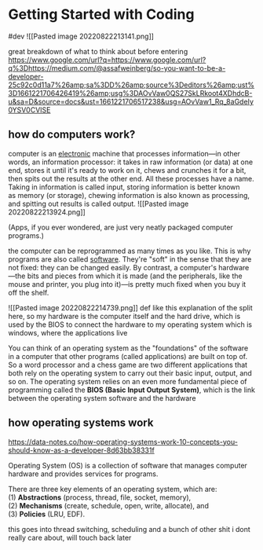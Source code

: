 # Getting Started with Coding
#dev 
![[Pasted image 20220822213141.png]]

great breakdown of what to think about before entering
https://www.google.com/url?q=https://www.google.com/url?q%3Dhttps://medium.com/@assafweinberg/so-you-want-to-be-a-developer-25c92c0d11a7%26amp;sa%3DD%26amp;source%3Deditors%26amp;ust%3D1661221706426419%26amp;usg%3DAOvVaw0QS27SkLRkoot4XDhdcB-u&sa=D&source=docs&ust=1661221706517238&usg=AOvVaw1_Rq_8aGdeIy0YSV0CVISE

## how do computers work?
computer is an [electronic](https://www.explainthatstuff.com/electronics.html) machine that processes information—in other words, an information processor: it takes in raw information (or data) at one end, stores it until it's ready to work on it, chews and crunches it for a bit, then spits out the results at the other end. All these processes have a name. Taking in information is called input, storing information is better known as memory (or storage), chewing information is also known as processing, and spitting out results is called output.
![[Pasted image 20220822213924.png]]

(Apps, if you ever wondered, are just very neatly packaged computer programs.)

the computer can be reprogrammed as many times as you like. This is why programs are also called [software](https://www.explainthatstuff.com/software.html). They're "soft" in the sense that they are not fixed: they can be changed easily. By contrast, a computer's hardware—the bits and pieces from which it is made (and the peripherals, like the mouse and printer, you plug into it)—is pretty much fixed when you buy it off the shelf.

![[Pasted image 20220822214739.png]]
def like this explanation of the split here, so my hardware is the computer itself and the hard drive, which is used by the BIOS to connect the hardware to my operating system which is windows, where the applications live

You can think of an operating system as the "foundations" of the software in a computer that other programs (called applications) are built on top of. So a word processor and a chess game are two different applications that both rely on the operating system to carry out their basic input, output, and so on. The operating system relies on an even more fundamental piece of programming called the **BIOS (Basic Input Output System)**, which is the link between the operating system software and the hardware

## how operating systems work
https://data-notes.co/how-operating-systems-work-10-concepts-you-should-know-as-a-developer-8d63bb38331f

Operating System (OS) is a collection of software that manages computer hardware and provides services for programs.

There are three key elements of an operating system, which are: (1) **Abstractions** (process, thread, file, socket, memory), (2) **Mechanisms** (create, schedule, open, write, allocate), and (3) **Policies** (LRU, EDF).

this goes into thread switching, scheduling and a bunch of other shit i dont really care about, will touch back later